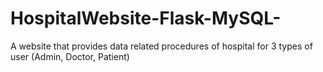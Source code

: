 # HospitalWebsite-Flask-MySQL-
A website that provides data related procedures of hospital for 3 types of user (Admin, Doctor, Patient)
